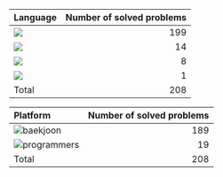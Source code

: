 
| Language  | Number of solved problems |
|:---|---:|
|![](https://img.shields.io/badge/Javascript-F7DF1E?style=flat&logo=JavaScript&logoColor=white)|199|
|![](https://img.shields.io/badge/C++-00599C?style=flat&logo=cplusplus&logoColor=white)|14|
|![](https://img.shields.io/badge/Python-3776AB?style=flat&logo=python&logoColor=white)|8|
|![](https://img.shields.io/badge/C-A8B9CC?style=flat&logo=c&logoColor=white)|1|
|Total| 208|

| Platform  | Number of solved problems |
|:---|---:|
|![baekjoon](https://github.com/luckylooky2/algorithm/assets/85822311/4d8a8f6e-4414-472b-8f7c-d3020fc322df)|189|
|![programmers](https://github.com/luckylooky2/algorithm/assets/85822311/9956c5c1-e76d-4fc1-aa9e-3177b9451db0)|19|
|Total| 208|

